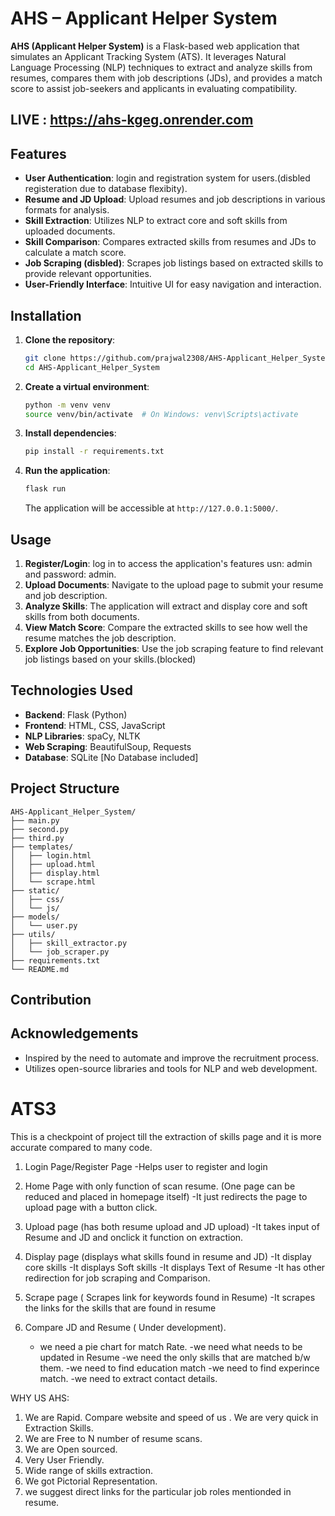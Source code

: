 

# AHS – Applicant Helper System

**AHS (Applicant Helper System)** is a Flask-based web application that simulates an Applicant Tracking System (ATS). It leverages Natural Language Processing (NLP) techniques to extract and analyze skills from resumes, compares them with job descriptions (JDs), and provides a match score to assist job-seekers and applicants in evaluating compatibility.

## LIVE : https://ahs-kgeg.onrender.com

## Features

- **User Authentication**:  login and registration system for users.(disbled registeration due to database flexibity).
- **Resume and JD Upload**: Upload resumes and job descriptions in various formats for analysis.
- **Skill Extraction**: Utilizes NLP to extract core and soft skills from uploaded documents.
- **Skill Comparison**: Compares extracted skills from resumes and JDs to calculate a match score.
- **Job Scraping (disbled)**: Scrapes job listings based on extracted skills to provide relevant opportunities.
- **User-Friendly Interface**: Intuitive UI for easy navigation and interaction.

## Installation

1. **Clone the repository**:
   ```bash
   git clone https://github.com/prajwal2308/AHS-Applicant_Helper_System.git
   cd AHS-Applicant_Helper_System
   ```

2. **Create a virtual environment**:
   ```bash
   python -m venv venv
   source venv/bin/activate  # On Windows: venv\Scripts\activate
   ```

3. **Install dependencies**:
   ```bash
   pip install -r requirements.txt
   ```

4. **Run the application**:
   ```bash
   flask run
   ```

   The application will be accessible at `http://127.0.0.1:5000/`.

## Usage

1. **Register/Login**: log in to access the application's features usn: admin and password: admin.
2. **Upload Documents**: Navigate to the upload page to submit your resume and job description.
3. **Analyze Skills**: The application will extract and display core and soft skills from both documents.
4. **View Match Score**: Compare the extracted skills to see how well the resume matches the job description.
5. **Explore Job Opportunities**: Use the job scraping feature to find relevant job listings based on your skills.(blocked)

## Technologies Used

- **Backend**: Flask (Python)
- **Frontend**: HTML, CSS, JavaScript
- **NLP Libraries**: spaCy, NLTK
- **Web Scraping**: BeautifulSoup, Requests
- **Database**: SQLite [No Database included]

## Project Structure

```
AHS-Applicant_Helper_System/
├── main.py
├── second.py
├── third.py
├── templates/
│   ├── login.html
│   ├── upload.html
│   ├── display.html
│   └── scrape.html
├── static/
│   ├── css/
│   └── js/
├── models/
│   └── user.py
├── utils/
│   ├── skill_extractor.py
│   └── job_scraper.py
├── requirements.txt
└── README.md
```

## Contribution


## Acknowledgements

- Inspired by the need to automate and improve the recruitment process.
- Utilizes open-source libraries and tools for NLP and web development.

# ATS3

This is a checkpoint of project till the extraction of skills page and it is more accurate compared to many code.

1. Login Page/Register Page
	-Helps user to register and login

2. Home Page with only function of scan resume. (One page can be reduced and placed in homepage itself)
	-It just redirects the page to upload page with a button click.

3. Upload page (has both resume upload and JD upload)
	-It takes input of Resume and JD and onclick it function on extraction.

4. Display page (displays what skills found in resume and JD)
	-It display core skills
	-It displays Soft skills
	-It displays Text of Resume
	-It has other redirection for job scraping and Comparison.

5. Scrape page ( Scrapes link for keywords found in Resume)
	-It scrapes the links for the skills that are found in resume 

6. Compare JD and Resume ( Under development).
	- we need a pie chart for match Rate.
	-we need what needs to be updated in Resume
	-we need the only skills that are matched b/w them.
	-we need to find education match
	-we need to find experince match.
	-we need to extract contact details.



WHY US AHS:
1. We are Rapid. Compare website and speed of us . We are very quick in Extraction Skills.
2. We are Free to N number of resume scans. 
3. We are Open sourced.
4. Very User Friendly.
5. Wide range of skills extraction.
6. We got Pictorial Representation.
7. we suggest direct links for the particular job roles mentionded in resume.




